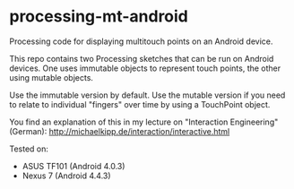 processing-mt-android
=====================

Processing code for displaying multitouch points on an Android device.

This repo contains two Processing sketches that can be run on Android devices. One uses immutable objects to represent touch points, the other using mutable objects.

Use the immutable version by default. Use the mutable version if you need to relate to individual "fingers" over time by using a TouchPoint object.

You find an explanation of this in my lecture on "Interaction Engineering" (German): http://michaelkipp.de/interaction/interactive.html

Tested on:
- ASUS TF101 (Android 4.0.3)
- Nexus 7 (Android 4.4.3)
